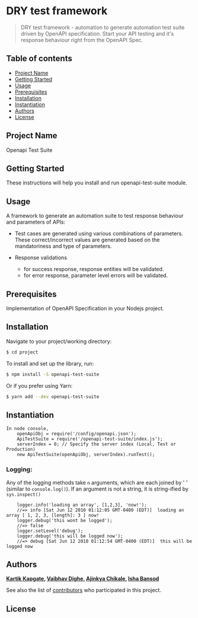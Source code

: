 
# DRY test framework

> DRY test framework - automation to generate automation test suite driven by OpenAPI specification. Start your API testing and it's response behaviour right from the OpenAPI Spec.

## Table of contents

  - [Project Name](#project-name)
  - [Getting Started](#getting-started)
  - [Usage](#usage)
  - [Prerequisites](#prerequisites)
  - [Installation](#Installation)
  - [Instantiation](#Instantiation)
  - [Authors](#authors)
  - [License](#license)

## Project Name

Openapi Test Suite

## Getting Started

These instructions will help you install and run openapi-test-suite module.

## Usage

A framework to generate an automation suite to test response behaviour and parameters of APIs:
- Test cases are generated using various combinations of parameters. These correct/incorrect values are generated based on the mandatoriness and type of parameters.

- Response validations
    - for success response, response entities will be validated.
    - for error response, parameter level errors will be validated.

## Prerequisites

Implementation of OpenAPI Specification in your Nodejs project.

## Installation

Navigate to your project/working directory:

```sh
$ cd project
```

To install and set up the library, run:

```sh
$ npm install -S openapi-test-suite
```

Or if you prefer using Yarn:

```sh
$ yarn add --dev openapi-test-suite
```

## Instantiation
```
In node console,
    openApiObj = require('/config/openapi.json');
    ApiTestSuite = require('/openapi-test-suite/index.js');
    serverIndex = 0; // Specify the server index (Local, Test or Production)
    new ApiTestSuite(openApiObj, serverIndex).runTest();
```
### Logging:

Any of the logging methods take `n` arguments, which are each joined by ' ' (similar to `console.log()`). If an argument is not a string, it is string-ified by `sys.inspect()`
```
    logger.info('loading an array', [1,2,3], 'now!');
    //=> info [Sat Jun 12 2010 01:12:05 GMT-0400 (EDT)]  loading an array [ 1, 2, 3, [length]: 3 ] now!
    logger.debug('this wont be logged');
    //=> false
    logger.setLevel('debug');
    logger.debug('this will be logged now');
    //=> debug [Sat Jun 12 2010 01:12:54 GMT-0400 (EDT)]  this will be logged now
```

## Authors

**[Kartik Kapgate](https://github.com/10kartik), [Vaibhav Dighe](https://github.com/V-R-Dighe), [Ajinkya Chikale](https://github.com/ajinkyac03), [Isha Bansod](https://github.com/ishabansod)**

See also the list of [contributors](https://github.com/your/project/contributors) who participated in this project.

## License

